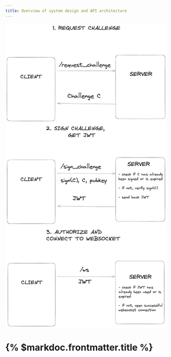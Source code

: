 ```yaml
---
title: Overview of system design and API architecture
---
```


![Request Challenge](../../assets/request_challenge.png)
![Sign Challenge](../../assets/sign_challenge.png)
![Authorize WebSocket](../../assets/authorize_ws.png)



# {% $markdoc.frontmatter.title %}
